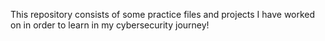This repository consists of some practice files and projects I have worked on in order to learn in my cybersecurity journey! 

